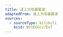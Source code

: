 ```yaml
---
title: 迷上大哈基曼波
adaptedFrom: 迷上大哈基曼波
sources:
  - sourceType: bilibili
    bvid: BV1EGGcz7EoT
---
```

